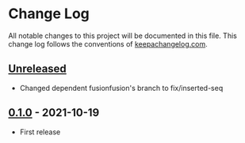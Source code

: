 # Change Log
All notable changes to this project will be documented in this file. This change log follows the conventions of [keepachangelog.com](http://keepachangelog.com/).

## [Unreleased]
- Changed dependent fusionfusion's branch to fix/inserted-seq

## [0.1.0] - 2021-10-19
- First release

[Unreleased]: https://github.com/chrovis/duxhund/compare/0.1.0...HEAD
[0.1.0]: https://github.com/chrovis/duxhund/releases/tag/0.1.0
